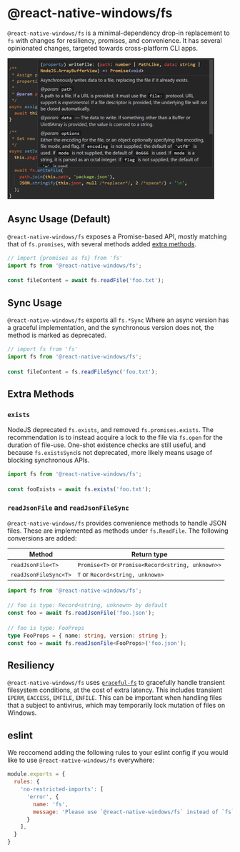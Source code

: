 # @react-native-windows/fs

`@react-native-windows/fs` is a minimal-dependency drop-in replacement to `fs` with changes for
resiliency, promises, and convenience. It has several opinionated changes, targeted towards
cross-platform CLI apps.

![Usage Thumbnail](./assets/logo.png)

## Async Usage (Default)

`@react-native-windows/fs` exposes a Promise-based API, mostly matching that of `fs.promises`, with
several methods added [extra methods](#Extra-Methods).

```ts
// import {promises as fs} from 'fs'
import fs from '@react-native-windows/fs';

const fileContent = await fs.readFile('foo.txt');
```

## Sync Usage

`@react-native-windows/fs` exports all `fs.*Sync` Where an async version has a graceful
implementation, and the synchronous version does not, the method is marked as deprecated.

```ts
// import fs from 'fs'
import fs from '@react-native-windows/fs';

const fileContent = fs.readFileSync('foo.txt');
```

## Extra Methods

### `exists`
NodeJS deprecated `fs.exists`, and removed `fs.promises.exists`. The recommendation is to instead
acquire a lock to the file via `fs.open` for the duration of file-use. One-shot existence checks are
still useful, and because `fs.existsSync`is not deprecated, more likely means usage of blocking
synchronous APIs.

```ts
import fs from '@react-native-windows/fs';

const fooExists = await fs.exists('foo.txt');
```

### `readJsonFile` and `readJsonFileSync`

`@react-native-windows/fs` provides convenience methods to handle JSON files. These are implemented
as methods under `fs.ReadFile`. The following conversions are added:

| Method | Return type |
|-|-|
| `readJsonFile<T>` | `Promise<T>` or `Promise<Record<string, unknown>>` |
| `readJsonFileSync<T>` | `T` or `Record<string, unknown>` |

```ts
import fs from '@react-native-windows/fs';

// foo is type: Record<string, unknown> by default
const foo = await fs.readJsonFile('foo.json');

// foo is type: FooProps
type FooProps = { name: string, version: string };
const foo = await fs.readJsonFile<FooProps>('foo.json');
```

## Resiliency

`@react-native-windows/fs` uses [`graceful-fs`](https://github.com/isaacs/node-graceful-fs) to
gracefully handle transient filesystem conditions, at the cost of extra latency. This includes
transient `EPERM`, `EACCESS`, `EMFILE`, `ENFILE`. This can be important when handling files that a
subject to antivirus, which may temporarily lock mutation of files on Windows.

## eslint
We reccomend adding the following rules to your eslint config if you would like to use
`@react-native-windows/fs` everywhere:
```js
module.exports = {
  rules: {
    'no-restricted-imports': [
      'error', {
        name: 'fs',
        message: 'Please use `@react-native-windows/fs` instead of `fs`'
      }
    ],
  }
}
```
